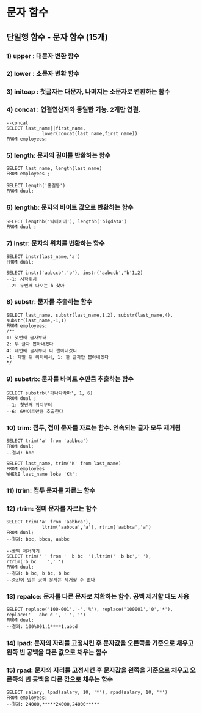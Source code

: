 # 문자 함수

## 단일행 함수 - 문자 함수 \(15개\)

### 1\) upper : 대문자 변환 함수 

### 2\) lower : 소문자 변환 함수 

### 3\) initcap : 첫글자는 대문자, 나머지는 소문자로 변환하는 함수 

### 4\) concat : 연결연산자와 동일한 기능. 2개만 연결.

```text
--concat
SELECT last_name||first_name, 
			 lower(concat(last_name,first_name))
FROM employees;
```

### 5\) length: 문자의 길이를 반환하는 함수

```text
SELECT last_name, length(last_name) 
FROM employees ;

SELECT length('홍길동')
FROM dual;
```

### 6\) lengthb: 문자의 바이트 값으로 반환하는 함수

```text
SELECT lengthb('빅데이터'), lengthb('bigdata')
FROM dual ; 
```

### 7\) instr: 문자의 위치를 반환하는 함수

```text
SELECT instr(last_name,'a')
FROM dual;

SELECT instr('aabccb','b'), instr('aabccb','b'1,2)
--1: 시작위치
--2: 두번째 나오는 b 찾아 
```

### 8\) substr: 문자를 추출하는 함수

```text
SELECT last_name, substr(last_name,1,2), substr(last_name,4),
substr(last_name,-1,1) 
FROM employees;
/** 
1: 첫번째 글자부터 
2: 두 글자 뽑아내겠다 
4: 네번째 글자부터 다 뽑아내겠다 
-1: 제일 뒤 위치에서, 1: 한 글자만 뽑아내겠다  
*/
```

### 9\) substrb: 문자를 바이트 수만큼 추출하는 함수

```text
SELECT substrb('가나다라마', 1, 6)
FROM dual ; 
--1: 첫번째 위치부터 
--6: 6바이트만큼 추출한다 
```

### 10\) trim: 접두, 접미 문자를 자르는 함수. 연속되는 글자 모두 제거됨

```text
SELECT trim('a' from 'aabbca') 
FROM dual; 
--결과: bbc

SELECT last_name, trim('K' from last_name)
FROM employees
WHERE last_name loke 'K%';
```

### 11\) ltrim: 접두 문자를 자른느 함수

### 12\) rtrim: 접미 문자를 자르는 함수

```text
SELECT trim('a' from 'aabbca'),
			 ltrim('aabbca','a'), rtrim('aabbca','a')
FROM dual;
--결과: bbc, bbca, aabbc
```

```text
--공백 제거하기
SELECT trim(' ' from '  b bc  '),ltrim('  b bc',' '),
rtrim('b bc    ',' ')
FROM dual;
--결과: b bc, b bc, b bc  
--중간에 있는 공백 문자는 제거할 수 없다
```

### 13\) repalce: 문자를 다른 문자로 치환하는 함수. 공백 제거할 때도 사용

```text
SELECT replace('100-001','-','%'), replace('100001','0','*'),
replace('   abc d ', ' ', '')
FROM dual; 
--결과: 100%001,1****1,abcd
```

### 14\) lpad: 문자의 자리를 고정시킨 후 문자값을 오른쪽을 기준으로 채우고 왼쪽 빈 공백을 다른 값으로 채우는 함수

### 15\) rpad: 문자의 자리를 고정시킨 후 문자값을 왼쪽을 기준으로 채우고 오른쪽의 빈 공백을 다른 값으로 채우는 함수

```text
SELECT salary, lpad(salary, 10, '*'), rpad(salary, 10, '*')
FROM employees;
--결과: 24000,*****24000,24000*****
```

